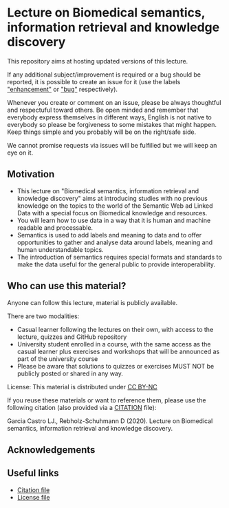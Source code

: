 # Lecture on Biomedical semantics, information retrieval and knowledge discovery

This repository aims at hosting updated versions of this lecture.

If any additional subject/improvement is required or a bug should be reported, it is possible to create an issue for it (use the labels ["enhancement"](https://github.com/zbmed-semtec/BioMedSem-IR-KD/labels/enhancement) or ["bug"](https://github.com/zbmed-semtec/BioMedSem-IR-KD/labels/bug) respectively). 

Whenever you create or comment on an issue, please be always thoughtful and respectuful toward others. Be open minded and remember that everybody express themselves in different ways, English is not native to everybody so please be forgiveness to some mistakes that might happen. Keep things simple and you probably will be on the right/safe side.

We cannot promise requests via issues will be fulfilled but we will keep an eye on it.

## Motivation
* This lecture on "Biomedical semantics, information retrieval and knowledge discovery" aims at introducing studies with no previous knowledge on the topics to the world of the Semantic Web ad Linked Data with a special focus on Biomedical knowledge and resources.
* You will learn how to use data in a way that it is human and machine readable 
and processable.
* Semantics is used to add labels and meaning to data and to offer opportunities 
to gather and analyse data around labels, meaning and human understandable topics.
* The introduction of semantics requires special formats and standards to make 
the data useful for the general public to provide interoperability.

## Who can use this material?
Anyone can follow this lecture, material is publicly available. 

There are two modalities:
* Casual learner following the lectures on their own, with access to the lecture, quizzes and GitHub repository
* University student enrolled in a course, with the same access as the casual learner plus exercises and workshops that will be announced as part of the university course
* Please be aware that solutions to quizzes or exercises MUST NOT be publicly posted or shared in any way.

License: This material is distributed under [CC BY-NC](https://creativecommons.org/licenses/by-nc/4.0/)

If you reuse these materials or want to reference them, please use the following citation (also provided via a [CITATION](./CITATION.cff) file):

Garcia Castro LJ., Rebholz-Schuhmann D (2020). Lecture on Biomedical semantics, information retrieval and knowledge discovery. 

## Acknowledgements


## Useful links
* [Citation file](./CITATION.cff)
* [License file](./LICENSE)

